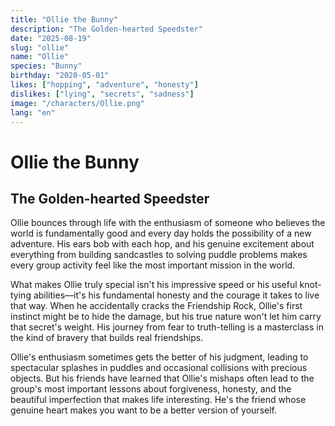 ```yaml
---
title: "Ollie the Bunny"
description: "The Golden-hearted Speedster"
date: "2025-08-19"
slug: "ollie"
name: "Ollie"
species: "Bunny"
birthday: "2020-05-01"
likes: ["hopping", "adventure", "honesty"]
dislikes: ["lying", "secrets", "sadness"]
image: "/characters/Ollie.png"
lang: "en"
---
```


# Ollie the Bunny
## The Golden-hearted Speedster

Ollie bounces through life with the enthusiasm of someone who believes the world is fundamentally good and every day holds the possibility of a new adventure. His ears bob with each hop, and his genuine excitement about everything from building sandcastles to solving puddle problems makes every group activity feel like the most important mission in the world.

What makes Ollie truly special isn't his impressive speed or his useful knot-tying abilities—it's his fundamental honesty and the courage it takes to live that way. When he accidentally cracks the Friendship Rock, Ollie's first instinct might be to hide the damage, but his true nature won't let him carry that secret's weight. His journey from fear to truth-telling is a masterclass in the kind of bravery that builds real friendships.

Ollie's enthusiasm sometimes gets the better of his judgment, leading to spectacular splashes in puddles and occasional collisions with precious objects. But his friends have learned that Ollie's mishaps often lead to the group's most important lessons about forgiveness, honesty, and the beautiful imperfection that makes life interesting. He's the friend whose genuine heart makes you want to be a better version of yourself.